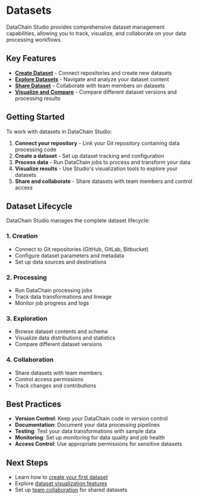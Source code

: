 # Datasets

DataChain Studio provides comprehensive dataset management capabilities, allowing you to track, visualize, and collaborate on your data processing workflows.

## Key Features

- **[Create Dataset](create-dataset.md)** - Connect repositories and create new datasets
- **[Explore Datasets](explore-datasets.md)** - Navigate and analyze your dataset content
- **[Share Dataset](share-dataset.md)** - Collaborate with team members on datasets
- **[Visualize and Compare](visualize-and-compare.md)** - Compare different dataset versions and processing results

## Getting Started

To work with datasets in DataChain Studio:

1. **Connect your repository** - Link your Git repository containing data processing code
2. **Create a dataset** - Set up dataset tracking and configuration
3. **Process data** - Run DataChain jobs to process and transform your data
4. **Visualize results** - Use Studio's visualization tools to explore your datasets
5. **Share and collaborate** - Share datasets with team members and control access

## Dataset Lifecycle

DataChain Studio manages the complete dataset lifecycle:

### 1. Creation
- Connect to Git repositories (GitHub, GitLab, Bitbucket)
- Configure dataset parameters and metadata
- Set up data sources and destinations

### 2. Processing
- Run DataChain processing jobs
- Track data transformations and lineage
- Monitor job progress and logs

### 3. Exploration
- Browse dataset contents and schema
- Visualize data distributions and statistics
- Compare different dataset versions

### 4. Collaboration
- Share datasets with team members
- Control access permissions
- Track changes and contributions

## Best Practices

- **Version Control**: Keep your DataChain code in version control
- **Documentation**: Document your data processing pipelines
- **Testing**: Test your data transformations with sample data
- **Monitoring**: Set up monitoring for data quality and job health
- **Access Control**: Use appropriate permissions for sensitive datasets

## Next Steps

- Learn how to [create your first dataset](create-dataset.md)
- Explore [dataset visualization features](visualize-and-compare.md)
- Set up [team collaboration](../team-collaboration.md) for shared datasets
